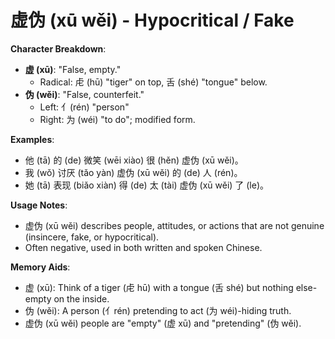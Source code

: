 # **虚伪 (xū wěi) - Hypocritical / Fake**

**Character Breakdown**:  
- **虚 (xū)**: "False, empty."
  - Radical: 虍 (hū) "tiger" on top, 舌 (shé) "tongue" below.  
- **伪 (wěi)**: "False, counterfeit."
  - Left: 亻(rén) "person"
  - Right: 为 (wéi) "to do"; modified form.

**Examples**:  
- 他 (tā) 的 (de) 微笑 (wēi xiào) 很 (hěn) 虚伪 (xū wěi)。  
- 我 (wǒ) 讨厌 (tǎo yàn) 虚伪 (xū wěi) 的 (de) 人 (rén)。  
- 她 (tā) 表现 (biǎo xiàn) 得 (de) 太 (tài) 虚伪 (xū wěi) 了 (le)。

**Usage Notes**:  
- 虚伪 (xū wěi) describes people, attitudes, or actions that are not genuine (insincere, fake, or hypocritical).  
- Often negative, used in both written and spoken Chinese.

**Memory Aids**:  
- 虚 (xū): Think of a tiger (虍 hū) with a tongue (舌 shé) but nothing else-empty on the inside.  
- 伪 (wěi): A person (亻rén) pretending to act (为 wéi)-hiding truth.  
- 虚伪 (xū wěi) people are "empty" (虚 xū) and "pretending" (伪 wěi).
